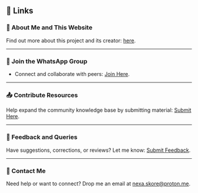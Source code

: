 ## 📌 Links

### 🔗 About Me and This Website

Find out more about this project and its creator: [here](./links/about).

---

### 💬 Join the WhatsApp Group

- Connect and collaborate with peers: [Join Here](https://chat.whatsapp.com/JuvHVkzVjc41ywITKe23h0).

---

### 📤 Contribute Resources

Help expand the community knowledge base by submitting material: [Submit Here](https://tally.so/r/nr6d2N).

---

### 🤔 Feedback and Queries

Have suggestions, corrections, or reviews? Let me know: [Submit Feedback](https://tally.so/r/w48opO).

---

### 📧 Contact Me

Need help or want to connect? Drop me an email at [nexa.skore@proton.me](mailto:nexa.skore@proton.me).
